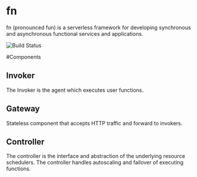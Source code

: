 # fn
fn (pronounced fun) is a serverless framework for developing synchronous and asynchronous functional services and applications.

![Build Status](https://travis-ci.org/andrewmccall/fn.svg?branch=master)

#Components

## Invoker

The Invoker is the agent which executes user functions. 

## Gateway

Stateless component that accepts HTTP traffic and forward to invokers.

## Controller

The controller is the interface and abstraction of the underlying resource schedulers. 
The controller handles autoscaling and failover of executing functions.

